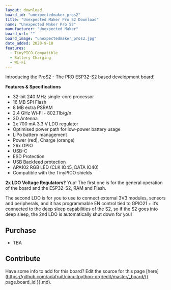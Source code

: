 ```yaml
---
layout: download
board_id: "unexpectedmaker_pros2"
title: "Unexpected Maker Pro S2 Download"
name: "Unexpected Maker Pro S2"
manufacturer: "Unexpected Maker"
board_url: ""
board_image: "unexpectedmaker_pros2.jpg"
date_added: 2020-9-10
features:
  - TinyPICO-Compatible
  - Battery Charging
  - Wi-Fi
---
```


Introducing the ProS2 - The PRO ESP32-S2 based development board!

**Features & Specifications**
 - 32-bit 240 MHz single-core processor 
 - 16 MB SPI Flash
 - 8 MB extra PSRAM
 - 2.4 GHz Wi-Fi - 802.11b/g/n
 - 3D Antenna
 - 2x 700 mA 3.3 V LDO regulator
 - Optimised power path for low-power battery usage
 - LiPo battery management
 - Power (red), Charge (orange)
 - 26x GPIO
 - USB-C
 - ESD Protection
 - USB Backfeed protection
 - APA102 RGB LED (CLK IO45, DATA IO40)
 - Compatible with the TinyPICO shields 

**2x LDO Voltage Regulators?**
Yup! The first one is for the general operation of the board and the ESP32-S2, RAM and Flash. 

The second LDO is for you to use to connect external 3V3 modules, sensors and peripherals, and it has programmable EN control tied to GPIO21 + it’s connected to the deep sleep capabilities of the S2, so if the S2 goes into deep sleep, the 2nd LDO is automatically shut down for you!

## Purchase
* TBA

## Contribute

Have some info to add for this board? Edit the source for this page [here](https://github.com/adafruit/circuitpython-org/edit/master/_board/{{ page.board_id }}.md).
